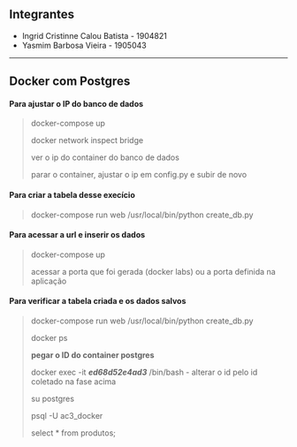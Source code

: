 ## Integrantes
- Ingrid Cristinne Calou Batista - 1904821
- Yasmim Barbosa Vieira - 1905043
---
## Docker com Postgres
#### Para ajustar o IP do banco de dados
> docker-compose up
>
> docker network inspect bridge
> 
> ver o ip do container do banco de dados
> 
> parar o container, ajustar o ip em config.py e subir de novo

#### Para criar a tabela desse execício
> docker-compose run web /usr/local/bin/python create_db.py

#### Para acessar a url e inserir os dados
> docker-compose up
> 
> acessar a porta que foi gerada (docker labs) ou a porta definida na aplicação

#### Para verificar a tabela criada e os dados salvos
> docker-compose run web /usr/local/bin/python create_db.py
> 
> docker ps
> 
> **pegar o ID do container postgres**
> 
> docker exec -it ___ed68d52e4ad3___ /bin/bash - alterar o id pelo id coletado na fase acima
> 
> su postgres
> 
> psql -U ac3_docker
> 
> select * from produtos;
